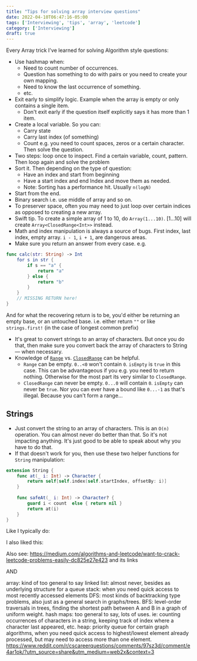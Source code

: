 ```yaml
---
title: "Tips for solving array interview questions"
date: 2022-04-10T06:47:16-05:00
tags: ['Interviewing', 'tips', 'array', 'leetcode']
category: ['Interviewing']
draft: true
---
```


Every Array trick I've learned for solving Algorithm style questions: 

- Use hashmap when:
    - Need to count number of occurrences.
    - Question has something to do with pairs or you need to create your own mapping. 
    - Need to know the last occurrence of something.
    - etc.
- Exit early to simplify logic. Example when the array is empty or only contains a single item.
    - Don't exit early if the question itself explicitly says it has more than 1 item. 
- Create a local variable. So you can: 
    - Carry state
    - Carry last index (of something)
    - Count e.g. you need to count spaces, zeros or a certain character. Then solve the question.
- Two steps: loop once to inspect. Find a certain variable, count, pattern. Then loop again and solve the problem 
- Sort it. Then depending on the type of question:
    - Have an index and start from beginning
    - Have a start index and end Index and move them as needed. 
    - Note: Sorting has a performance hit. Usually `n(logN)`
- Start from the end.
- Binary search i.e. use middle of array and so on.
- To preserver space, often you may need to just loop over certain indices as opposed to creating a new array. 
- Swift tip. To create a simple array of 1 to 10, do `Array(1...10)`. [1...10] will create `Array<ClosedRange<Int>>` instead.
- Math and index manipulation is always a source of bugs. First index, last index, empty array. `i - 1`, `i + 1`, are dangerous areas. 
- Make sure you return an answer from every case. e.g. 

```swift
func calc(str: String) -> Int
    for s in str {
        if s == "a" {
            return "a"
        } else {
            return "b"
        }
    }
    // MISSING RETURN here! 
}
```
And for what the recovering return is to be, you'd either be returning an empty base, or an untouched base. i.e. either return `""` or like `strings.first!` (in the case of longest common prefix)

- It's great to convert strings to an array of characters. But once you do that, then make sure you convert back the array of characters to String — when necessary.
- Knowledge of [`Range`](https://developer.apple.com/documentation/swift/range) vs. [`ClosedRange`](https://developer.apple.com/documentation/swift/closedrange) can be helpful.
    - `Range` can be empty. `0..<0` won't contain `0`. `isEmpty` is `true` in this case. This can be advantageous if you e.g. you need to return nothing. Otherwise for the most part its very similar to `ClosedRange`. 
    - `ClosedRange` can never be empty. `0...0` will contain `0`. `isEmpty` can never be `true`. Nor you can ever have a bound like `0...-1` as that's illegal. Because you can't form a range...

## Strings 
- Just convert the string to an array of characters. This is an `O(n)` operation. You can almost never do better than that. So it's not impacting anything. It's just good to be able to speak about why you have to do that. 
- If that doesn't work for you, then use these two helper functions for `String` manipulation: 

```swift
extension String { 
    func at(_ i: Int) -> Character {
        return self[self.index(self.startIndex, offsetBy: i)]
    }
    
    func safeAt(_ i: Int) -> Character? {
        guard i < count  else { return nil }
        return at(i)
    }
}
```

Like I typically do: 



I also liked this: 


Also see: 
https://medium.com/algorithms-and-leetcode/want-to-crack-leetcode-problems-easily-dc825e27e423 and its links 

AND

array: kind of too general to say
linked list: almost never, besides as underlying structure for a queue
stack: when you need quick access to most recently accessed elements
DFS: most kinds of backtracking type problems, also just as a general search in graphs/trees.
BFS: level-order traversals in trees, finding the shortest path between A and B in a graph of uniform weight.
hash maps: too general to say, lots of uses. ie: counting occurrences of characters in a string, keeping track of index where a character last appeared, etc.
heap: priority queue for certain graph algorithms, when you need quick access to highest/lowest element already processed, but may need to access more than one element.
https://www.reddit.com/r/cscareerquestions/comments/97sz3d/comment/e4ar1ok/?utm_source=share&utm_medium=web2x&context=3